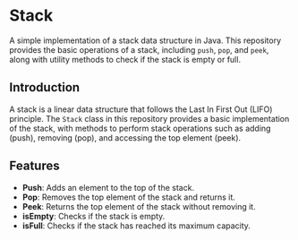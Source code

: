 # Stack

A simple implementation of a stack data structure in Java. This repository provides the basic operations of a stack, including `push`, `pop`, and `peek`, along with utility methods to check if the stack is empty or full.

## Introduction
A stack is a linear data structure that follows the Last In First Out (LIFO) principle. The `Stack` class in this repository provides a basic implementation of the stack, with methods to perform stack operations such as adding (push), removing (pop), and accessing the top element (peek).

## Features
- **Push**: Adds an element to the top of the stack.
- **Pop**: Removes the top element of the stack and returns it.
- **Peek**: Returns the top element of the stack without removing it.
- **isEmpty**: Checks if the stack is empty.
- **isFull**: Checks if the stack has reached its maximum capacity.
